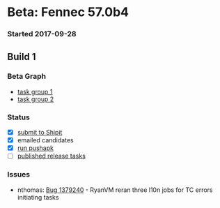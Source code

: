 # Beta: Fennec 57.0b4

### Started 2017-09-28

## Build 1


### Beta Graph
- [task group 1](https://tools.taskcluster.net/push-inspector/#/OCaMewbdQaqTlxK7YIUx8g)
- [task group 2](https://tools.taskcluster.net/push-inspector/#/VporF_v5SDKXnHLloTEb4Q)

### Status
- [x] [submit to Shipit](https://wiki.mozilla.org/Release:Release_Automation_on_Mercurial:Starting_a_Release#Submit_to_Ship_It)
- [x] emailed candidates
- [x] [run pushapk](https://github.com/mozilla/releasewarrior/blob/master/how-tos/fennec-temp-relpro.md#run-pushapk-manually)
- [ ] [published release tasks](https://wiki.mozilla.org/Release:Release_Automation_on_Mercurial:Updates_through_Shipping#Post-release_tasks)

### Issues
- nthomas: [Bug 1379240](https://bugzil.la/1379240) - RyanVM reran three l10n jobs for TC errors initiating tasks
